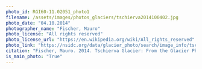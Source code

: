 ```yaml
---
photo_id: RGI60-11.02051_photo1
filename: /assets/images/photos_glaciers/tschierva2014100402.jpg
photo_date: "04.10.2014"
photographer_name: "Fischer, Mauro"
photo_license: "All rights reserved"
photo_license_url: "https://en.wikipedia.org/wiki/All_rights_reserved"
photo_link: "https://nsidc.org/data/glacier_photo/search/image_info/tschierva2014100402"
citation: "Fischer, Mauro. 2014. Tschierva Glacier: From the Glacier Photograph Collection. Boulder, Colorado USA: National Snow and Ice Data Center. Digital media."
is_main_photo: "True"
---
```

